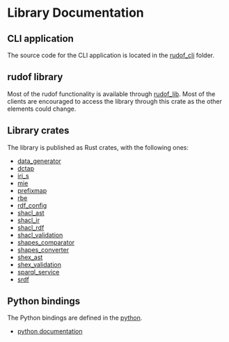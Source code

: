 # Library Documentation

## CLI application

The source code for the CLI application is located in the [rudof_cli](https://github.com/rudof-project/rudof/tree/master/rudof_cli) folder.

## rudof library

Most of the rudof functionality is available through [rudof_lib](https://docs.rs/rudof_lib). Most of the clients are encouraged to access the library through this crate as the other elements could change.

## Library crates

The library is published as Rust crates, with the following ones:

- [data_generator](https://docs.rs/data_generator)
- [dctap](https://docs.rs/dctap)
- [iri_s](https://docs.rs/iri_s)
- [mie](https://docs.rs/mie)
- [prefixmap](https://docs.rs/prefixmap)
- [rbe](https://docs.rs/rbe)
- [rdf_config](https://docs.rs/rdf_config)
- [shacl_ast](https://docs.rs/shacl_ast)
- [shacl_ir](https://docs.rs/shacl_ir)
- [shacl_rdf](https://docs.rs/shacl_rdf)
- [shacl_validation](https://docs.rs/shacl_validation)
- [shapes_comparator](https://docs.rs/shapes_comparator)
- [shapes_converter](https://docs.rs/shapes_converter)
- [shex_ast](https://docs.rs/shex_ast)
- [shex_validation](https://docs.rs/shex_validation)
- [sparql_service](https://docs.rs/sparql_service)
- [srdf](https://docs.rs/srdf)


## Python bindings 

The Python bindings are defined in the [python](https://github.com/rudof-project/rudof/tree/master/python). 

- [python documentation](https://pyrudof.readthedocs.io/)
